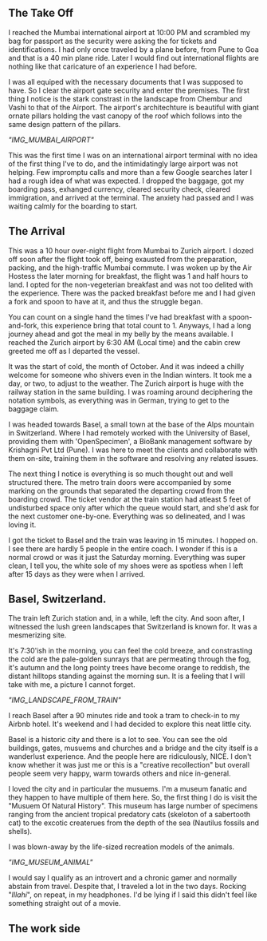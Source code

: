 ## The Take Off

I reached the Mumbai international airport at 10:00 PM and scrambled my bag for passport as the security were asking the for tickets and identifications. I had only once traveled by a plane before, from Pune to Goa and that is a 40 min plane ride. Later I would find out international flights are nothing like that caricature of an experience I had before.

I was all equiped with the necessary documents that I was supposed to have. So I clear the airport gate security and enter the premises. The first thing I notice is the stark constrast in the landscape from Chembur and Vashi to that of the Airport. The airport's architechture is beautiful with giant ornate pillars holding the vast canopy of the roof which follows into the same design pattern of the pillars.

_"IMG_MUMBAI_AIRPORT"_

This was the first time I was on an international airport terminal with no idea of the first thing I've to do, and the intimidatingly large airport was not helping. Few impromptu calls and more than a few Google searches later I had a rough idea of what was expected. I dropped the baggage, got my boarding pass, exhanged currency, cleared security check, cleared immigration, and arrived at the terminal. The anxiety had passed and I was waiting calmly for the boarding to start.


## The Arrival


This was a 10 hour over-night flight from Mumbai to Zurich airport. I dozed off soon after the flight took off, being exausted from the preparation, packing, and the high-traffic Mumbai commute. I was woken up by the Air Hostess the later morning for breakfast, the flight was 1 and half hours to land. I opted for the non-vegeterian breakfast and was not too delited with the experience. There was the packed breakfast before me and I had given a fork and spoon to have at it, and thus the struggle began.

You can count on a single hand the times I've had breakfast with a spoon-and-fork, this experience bring that total count to 1. Anyways, I had a long journey ahead and got the meal in my belly by the means available. I reached the Zurich airport by 6:30 AM (Local time) and the cabin crew greeted me off as I departed the vessel. 

It was the start of cold, the month of October. And it was indeed a chilly welcome for someone who shivers even in the Indian winters. It took me a day, or two, to adjust to the weather. The Zurich airport is huge with the railway station in the same building. I was roaming around deciphering the notation symbols, as everything was in German, trying to get to the baggage claim.

I was headed towards Basel, a small town at the base of the Alps mountain in Switzerland. Where I had remotely worked with the University of Basel, providing them with 'OpenSpecimen', a BioBank management software by Krishagni Pvt Ltd (Pune). I was here to meet the clients and collaborate with them on-site, training them in the software and resolving any related issues.

The next thing I notice is everything is so much thought out and well structured there. The metro train doors were accompanied by some marking on the grounds that separated the departing crowd from the boarding crowd. The ticket vendor at the train station had atleast 5 feet of undisturbed space only after which the queue would start, and she'd ask for the next customer one-by-one. Everything was so delineated, and I was loving it.

I got the ticket to Basel and the train was leaving in 15 minutes. I hopped on. I see there are hardly 5 people in the entire coach. I wonder if this is a normal crowd or was it just the Saturday morning. Everything was super clean, I tell you, the white sole of my shoes were as spotless when I left after 15 days as they were when I arrived.


## Basel, Switzerland.


The train left Zurich station and, in a while, left the city. And soon after, I witnessed the lush green landscapes that Switzerland is known for. It was a mesmerizing site. 

It's 7:30'ish in the morning, you can feel the cold breeze, and constrasting the cold are the pale-golden sunrays that are permeating through the fog, it's autumn and the long pointy trees have become orange to reddish, the distant hilltops standing against the morning sun. It is a feeling that I will take with me, a picture I cannot forget.

_"IMG_LANDSCAPE_FROM_TRAIN"_

I reach Basel after a 90 minutes ride and took a tram to check-in to my Airbnb hotel. It's weekend and I had decided to explore this neat little city.

Basel is a historic city and there is a lot to see. You can see the old buildings, gates, musuems and churches and a bridge and the city itself is a wanderlust experience. And the people here are ridiculously, NICE. I don't know whether it was just me or this is a "creative recollection" but overall people seem very happy, warm towards others and nice in-general.

I loved the city and in particular the musuems. I'm a museum fanatic and they happen to have multiple of them here. So, the first thing I do is visit the "Musuem Of Natural History". This museum has large number of specimens ranging from the ancient tropical predatory cats (skeloton of a sabertooth cat) to the excotic createrues from the depth of the sea (Nautilus fossils and shells). 

I was blown-away by the life-sized recreation models of the animals.

_"IMG_MUSEUM_ANIMAL"_

I would say I qualify as an introvert and a chronic gamer and normally abstain from travel. Despite that, I traveled a lot in the two days. Rocking "_Illahi_", on repeat, in my headphones. I'd be lying if I said this didn't feel like something straight out of a movie.


## The work side

